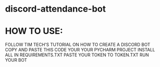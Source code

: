 # discord-attendance-bot
# HOW TO USE:
FOLLOW TIM TECH'S TUTORIAL ON HOW TO CREATE A DISCORD BOT
COPY AND PASTE THIS CODE YOUR YOUR PYCHARM PROJECT
INSTALL ALL IN REQUIREMENTS.TXT
PASTE YOUR TOKEN TO TOKEN.TXT
RUN YOUR BOT
